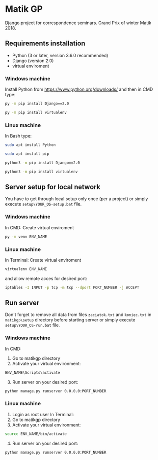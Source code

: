 # Matik GP
Django project for correspondence seminars. Grand Prix of winter Matik 2018.

## Requirements installation

 - Python (3 or later, version 3.6.0 recommended)
 - Django (version 2.0)
 - virtual enviroment

### Windows machine
Install Python from https://www.python.org/downloads/ and then in CMD type:

```cmd
py -m pip install Django==2.0
```
```cmd
py -m pip install virtualenv
```
### Linux machine
In Bash type:

```bash
sudo apt install Python
```
```bash
sudo apt install pip
```
```bash
python3 -m pip install Django==2.0
```
```bash
python3 -m pip install virtualenv
```

## Server setup for local network

You have to get through local setup only once (per a project) or simply execute `setup\YOUR_OS-setup.bat` file.

### Windows machine

In CMD:
Create virtual enviroment
```cmd
py -m venv ENV_NAME
```

### Linux machine

In Terminal:
Create virtual enviroment
```cmd
virtualenv ENV_NAME
```
and allow remote acces for desired port:
```bash
iptables -I INPUT -p tcp -m tcp --dport PORT_NUMBER -j ACCEPT
```

## Run server

Don't forget to remove all data from files `zaciatok.txt` and `koniec.txt` in `matikgp\setup` directory before starting server or simply execute `setup\YOUR_OS-run.bat` file.

### Windows machine

In CMD:
1. Go to matikgp directory
2. Activate your virtual environment:
```cmd
ENV_NAME\Scripts\activate
```
3. Run server on your desired port:
```cmd
python manage.py runserver 0.0.0.0:PORT_NUMBER
```

### Linux machine

1. Login as root user
In Terminal:
2. Go to matikgp directory
3. Activate your virtual environment:
```bash
source ENV_NAME/bin/activate
```
4. Run server on your desired port:
```bash
python manage.py runserver 0.0.0.0:PORT_NUMBER
```
